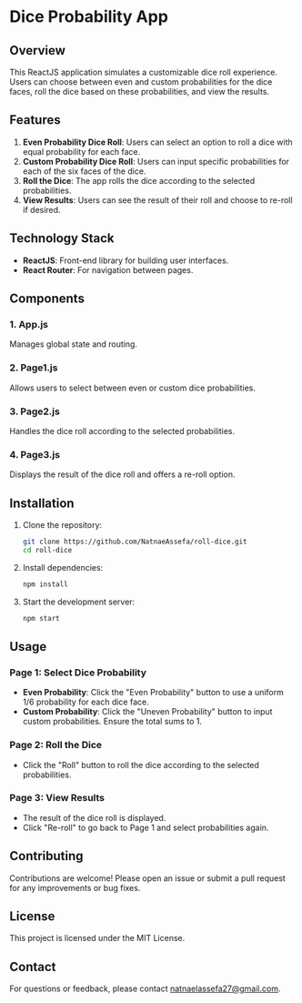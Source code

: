 # Dice Probability App

## Overview

This ReactJS application simulates a customizable dice roll experience. Users can choose between even and custom probabilities for the dice faces, roll the dice based on these probabilities, and view the results.

## Features

1. **Even Probability Dice Roll**: Users can select an option to roll a dice with equal probability for each face.
2. **Custom Probability Dice Roll**: Users can input specific probabilities for each of the six faces of the dice.
3. **Roll the Dice**: The app rolls the dice according to the selected probabilities.
4. **View Results**: Users can see the result of their roll and choose to re-roll if desired.

## Technology Stack

- **ReactJS**: Front-end library for building user interfaces.
- **React Router**: For navigation between pages.

## Components

### 1. App.js

Manages global state and routing.

### 2. Page1.js

Allows users to select between even or custom dice probabilities.

### 3. Page2.js

Handles the dice roll according to the selected probabilities.

### 4. Page3.js

Displays the result of the dice roll and offers a re-roll option.

## Installation

1. Clone the repository:
   ```bash
   git clone https://github.com/NatnaeAssefa/roll-dice.git
   cd roll-dice
   ```

2. Install dependencies:
   ```bash
   npm install
   ```

3. Start the development server:
   ```bash
   npm start
   ```

## Usage

### Page 1: Select Dice Probability

- **Even Probability**: Click the "Even Probability" button to use a uniform 1/6 probability for each dice face.
- **Custom Probability**: Click the "Uneven Probability" button to input custom probabilities. Ensure the total sums to 1.

### Page 2: Roll the Dice

- Click the "Roll" button to roll the dice according to the selected probabilities.

### Page 3: View Results

- The result of the dice roll is displayed.
- Click "Re-roll" to go back to Page 1 and select probabilities again.

## Contributing

Contributions are welcome! Please open an issue or submit a pull request for any improvements or bug fixes.

## License

This project is licensed under the MIT License.

## Contact

For questions or feedback, please contact [natnaelassefa27@gmail.com](mailto:natnaelassefa27@gmail.com).